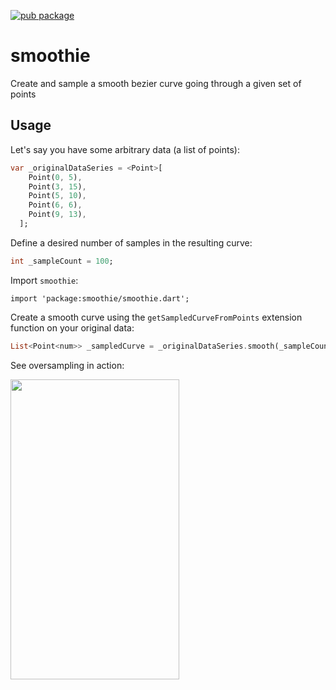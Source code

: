 [![pub package](https://img.shields.io/pub/v/smoothie.svg)](https://pub.dartlang.org/packages/smoothie)

# smoothie

Create and sample a smooth bezier curve going through a given set of points

## Usage

Let's say you have some arbitrary data (a list of points):

```dart
var _originalDataSeries = <Point>[
    Point(0, 5),
    Point(3, 15),
    Point(5, 10),
    Point(6, 6),
    Point(9, 13),
  ];
```

Define a desired number of samples in the resulting curve:

```dart
int _sampleCount = 100;
```
Import `smoothie`:

```
import 'package:smoothie/smoothie.dart';
```

Create a smooth curve using the `getSampledCurveFromPoints` extension function on your original data:

```dart
List<Point<num>> _sampledCurve = _originalDataSeries.smooth(_sampleCount);
```

See oversampling in action:

<img src="https://raw.githubusercontent.com/alekskuzmin/smoothie/master/example/example.gif" width="270" height="480">
